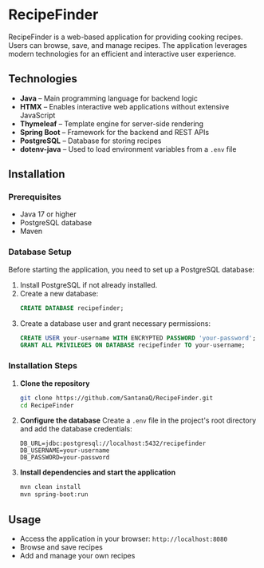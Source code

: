 # RecipeFinder

RecipeFinder is a web-based application for providing cooking recipes. Users can browse, save, and manage recipes. The application leverages modern technologies for an efficient and interactive user experience.

## Technologies
- **Java** – Main programming language for backend logic
- **HTMX** – Enables interactive web applications without extensive JavaScript
- **Thymeleaf** – Template engine for server-side rendering
- **Spring Boot** – Framework for the backend and REST APIs
- **PostgreSQL** – Database for storing recipes
- **dotenv-java** – Used to load environment variables from a `.env` file

## Installation
### Prerequisites
- Java 17 or higher
- PostgreSQL database
- Maven

### Database Setup
Before starting the application, you need to set up a PostgreSQL database:
1. Install PostgreSQL if not already installed.
2. Create a new database:
   ```sql
   CREATE DATABASE recipefinder;
   ```
3. Create a database user and grant necessary permissions:
   ```sql
   CREATE USER your-username WITH ENCRYPTED PASSWORD 'your-password';
   GRANT ALL PRIVILEGES ON DATABASE recipefinder TO your-username;
   ```

### Installation Steps
1. **Clone the repository**
   ```bash
   git clone https://github.com/SantanaQ/RecipeFinder.git
   cd RecipeFinder
   ```
2. **Configure the database**
   Create a `.env` file in the project's root directory and add the database credentials:
   ```env
   DB_URL=jdbc:postgresql://localhost:5432/recipefinder
   DB_USERNAME=your-username
   DB_PASSWORD=your-password
   ```
3. **Install dependencies and start the application**
   ```bash
   mvn clean install
   mvn spring-boot:run
   ```

## Usage
- Access the application in your browser: `http://localhost:8080`
- Browse and save recipes
- Add and manage your own recipes

